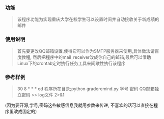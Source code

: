 ### 功能
> 该程序功能为实现重庆大学在校学生可以设置时间并自动接收关于新成绩的邮件

### 使用说明
> 首先要更改QQ邮箱设置,使得它可以作为SMTP服务器来使用,具体做法请百度教程, 然后把程序中的mail\_receiver改成你自己的邮箱,最后可以借助Linux下的crontab定时执行任务工具来间歇性执行该程序

### 参考样例 
> 30 8 * * * cd 程序所在目录;python graderemind.py 学号 密码 QQ邮箱独立密码 >> log文件 2>&1

(因为要开源,学号,密码这些敏感信息我就用参数来传递, 不喜欢的话可以直接在程序里改成固定的)


